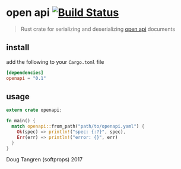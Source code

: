 # open api [![Build Status](https://travis-ci.org/softprops/openapi.svg?branch=master)](https://travis-ci.org/softprops/openapi)

> Rust crate for serializing and deserializing [open api](http://swagger.io/specification/) documents

## install

add the following to your `Cargo.toml` file

```toml
[dependencies]
openapi = "0.1"
```

## usage

```rust
extern crate openapi;

fn main() {
  match openapi::from_path("path/to/openapi.yaml") {
    Ok(spec) => println!("spec: {:?}", spec),
    Err(err) => println!("error: {}", err)
  }
}
```

Doug Tangren (softprops) 2017
